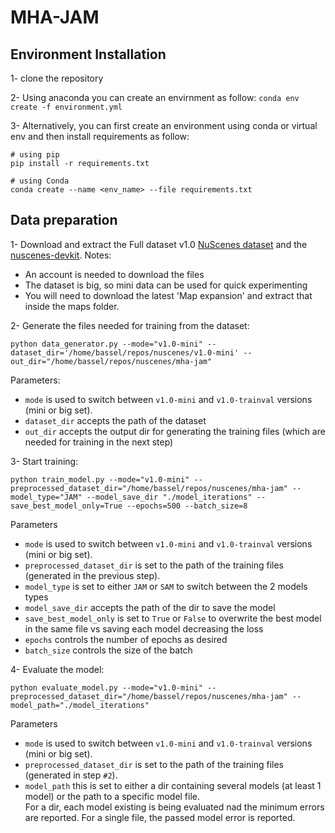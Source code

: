 # MHA-JAM

## Environment Installation
1- clone the repository 

2- Using anaconda you can create an envirnment as follow: 
`conda env create -f environment.yml`

3- Alternatively, you can first create an environment using conda or virtual env and then install requirements as follow: 
```
# using pip
pip install -r requirements.txt

# using Conda
conda create --name <env_name> --file requirements.txt
```

## Data preparation
1- Download and extract the Full dataset v1.0 [NuScenes dataset](https://www.nuscenes.org/download?externalData=all&mapData=all&modalities=Any) and the [nuscenes-devkit](https://github.com/nutonomy/nuscenes-devkit). 
Notes: 
- An account is needed to download the files
- The dataset is big, so mini data can be used for quick experimenting
- You will need to download the latest 'Map expansion' and extract that inside the maps folder.

2- Generate the files needed for training from the dataset:
```
python data_generator.py --mode="v1.0-mini" --dataset_dir='/home/bassel/repos/nuscenes/v1.0-mini' --out_dir="/home/bassel/repos/nuscenes/mha-jam"
```
Parameters: 
* `mode` is used to switch between `v1.0-mini` and `v1.0-trainval` versions (mini or big set). 
* `dataset_dir` accepts the path of the dataset
* `out_dir` accepts the output dir for generating the training files (which are needed for training in the next step)


3- Start training:
```
python train_model.py --mode="v1.0-mini" --preprocessed_dataset_dir="/home/bassel/repos/nuscenes/mha-jam" --model_type="JAM" --model_save_dir "./model_iterations" --save_best_model_only=True --epochs=500 --batch_size=8 
```
Parameters
 * `mode` is used to switch between `v1.0-mini` and `v1.0-trainval` versions (mini or big set). 
 * `preprocessed_dataset_dir` is set to the path of the training files (generated in the previous step).
 * `model_type` is set to either `JAM` or `SAM` to switch between the 2 models types
 * `model_save_dir` accepts the path of the dir to save the model
 * `save_best_model_only` is set to `True` or `False` to overwrite the best model in the same file vs saving each model decreasing the loss
 * `epochs` controls the number of epochs as desired
 * `batch_size` controls the size of the batch
 

4- Evaluate the model:
```
python evaluate_model.py --mode="v1.0-mini" --preprocessed_dataset_dir="/home/bassel/repos/nuscenes/mha-jam" --model_path="./model_iterations"
```
Parameters
 * `mode` is used to switch between `v1.0-mini` and `v1.0-trainval` versions (mini or big set).
 * `preprocessed_dataset_dir` is set to the path of the training files (generated in step `#2`).
 * `model_path` this is set to either a dir containing several models (at least 1 model) or the path to a specific model file. \
For a dir, each model existing is being evaluated nad the minimum errors are reported. For a single file, the passed model error is reported.  

